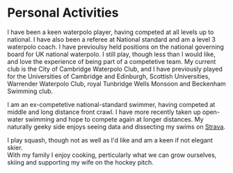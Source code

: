 # Personal Activities

I have been a keen waterpolo player, having competed at all levels up to national. I have also been a referee at National standard and am a level 3 waterpolo coach. I have previoulsy held positions on the national governing board for UK national waterpolo. I still play, though less than I would like, and love the experience of being part of a competetive team. My current club is the City of Cambridge Waterpolo Club, and I have previously played for the Universities of Cambridge and Edinburgh, Scottish Universities, Warrender Waterpolo Club, royal Tunbridge Wells Monsoon and Beckenham Swimming club. <br>

I am an ex-competetive national-standard swimmer, having competed at middle and long distance front crawl. I have more recently taken up open-water swimming and hope to compete again at longer distances. My naturally geeky side enjoys seeing data and dissecting my swims on [Strava](https://www.strava.com/athletes/51723765). <br>

I play squash, though not as well as I'd like and am a keen if not elegant skier. <br>
With my family I enjoy cooking, perticularly what we can grow ourselves, skiing and supporting my wife on the hockey pitch.
